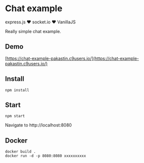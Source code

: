 # Chat example
express.js ♥︎ socket.io ♥︎ VanillaJS

Really simple chat example.

## Demo
[https://chat-example-pakastin.c9users.io/](https://chat-example-pakastin.c9users.io/)

## Install

```
npm install
```

## Start
```
npm start
```
Navigate to http://localhost:8080

## Docker
```
docker build .
docker run -d -p 8080:8080 xxxxxxxxxx
```
